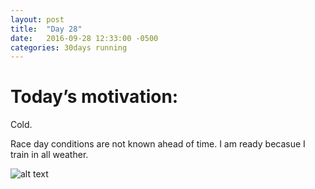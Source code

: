 ```yaml
---
layout: post
title:  "Day 28"
date:   2016-09-28 12:33:00 -0500
categories: 30days running
---
```

# Today’s motivation:

Cold. 

Race day conditions are not known ahead of time. I am ready becasue I train in all weather.

![alt text]({{site.baseurl}}/img/day28.jpg "Day 28 - Snapped a screenshot at 5km")